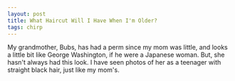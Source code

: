 ```yaml
---
layout: post
title: What Haircut Will I Have When I'm Older?
tags: chirp
---
```

My grandmother, Bubs, has had a perm since my mom was little, and looks a little bit like George Washington, if he were a Japanese woman.
But, she hasn't always had this look. I have seen photos of her as a teenager with straight black hair, just like my mom's.
